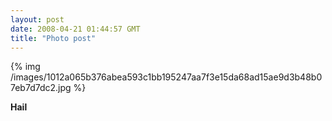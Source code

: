 ```yaml
---
layout: post
date: 2008-04-21 01:44:57 GMT
title: "Photo post"
---
```

{% img /images/1012a065b376abea593c1bb195247aa7f3e15da68ad15ae9d3b48b07eb7d7dc2.jpg %}

<b>Hail</b>